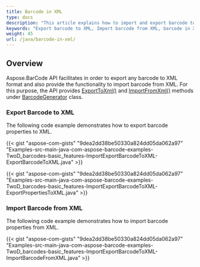 ```yaml
---
title: Barcode in XML
type: docs
description: "This article explains how to import and export barcode to XML using Aspose.BarCode for Java."
keywords: "Export barcode to XML, Import barcode from XML, barcode in XML, Aspose.BarCode, Read Barcode Java"
weight: 45
url: /java/barcode-in-xml/
---
```


## **Overview**
Aspose.BarCode API facilitates in order to export any barcode to XML format and also provide the functionality to import barcode from XML. For this purpose, the API provides [ExportToXml()](https://apireference.aspose.com/barcode/java/com.aspose.barcode.generation/BarcodeGenerator#exportToXml-java.lang.String-) and [ImportFromXml()](https://apireference.aspose.com/barcode/java/com.aspose.barcode.generation/BarcodeGenerator#importFromXml-java.lang.String-) methods under [BarcodeGenerator](https://apireference.aspose.com/barcode/java/com.aspose.barcode.generation/BarcodeGenerator) class.
### **Export Barcode to XML**
The following code example demonstrates how to export barcode properties to XML.

{{< gist "aspose-com-gists" "9dea2dd38be50330a824dd05da062a97" "Examples-src-main-java-com-aspose-barcode-examples-TwoD_barcodes-basic_features-ImportExportBarcodeToXML-ExportBarcodeToXML.java" >}}

{{< gist "aspose-com-gists" "9dea2dd38be50330a824dd05da062a97" "Examples-src-main-java-com-aspose-barcode-examples-TwoD_barcodes-basic_features-ImportExportBarcodeToXML-ExportPropertiesToXML.java" >}}
### **Import Barcode from XML**
The following code example demonstrates how to import barcode properties from XML.

{{< gist "aspose-com-gists" "9dea2dd38be50330a824dd05da062a97" "Examples-src-main-java-com-aspose-barcode-examples-TwoD_barcodes-basic_features-ImportExportBarcodeToXML-ImportBarcodeFromXML.java" >}}
